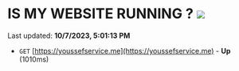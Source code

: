 # IS MY WEBSITE RUNNING ? [![](https://img.shields.io/static/v1?label=Sponsor&message=%E2%9D%A4&logo=GitHub&color=%23fe8e86)](https://github.com/sponsors/<username>)

Last updated: **10/7/2023, 5:01:13 PM**

- `GET` [https://youssefservice.me](https://youssefservice.me) - **Up** (1010ms)
